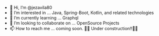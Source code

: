 - 👋 Hi, I’m @jezavila80
- 👀 I’m interested in ... Java, Spring-Boot, Kotlin, and related technologies
- 🌱 I’m currently learning ... Graphql
- 💞️ I’m looking to collaborate on ... OpenSource Projects
- 📫 How to reach me ... coming soon. 🚧🚧 Under construction!!🚧🚧

<!---
jezavila80/jezavila80 is a ✨ special ✨ repository because its `README.md` (this file) appears on your GitHub profile.
You can click the Preview link to take a look at your changes.
--->
